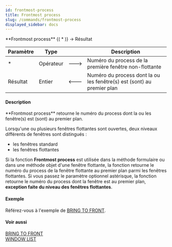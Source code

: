```yaml
---
id: frontmost-process
title: Frontmost process
slug: /commands/frontmost-process
displayed_sidebar: docs
---
```


<!--REF #_command_.Frontmost process.Syntax-->**Frontmost process** {( * )} -> Résultat<!-- END REF-->
<!--REF #_command_.Frontmost process.Params-->
| Paramètre | Type |  | Description |
| --- | --- | --- | --- |
| * | Opérateur | &#x1F852; | Numéro du process de la première fenêtre non-flottante |
| Résultat | Entier | &#x1F850; | Numéro du process dont la ou les fenêtre(s) est (sont) au premier plan |

<!-- END REF-->

#### Description 

<!--REF #_command_.Frontmost process.Summary-->**Frontmost process** retourne le numéro du process dont la ou les fenêtre(s) est (sont) au premier plan.<!-- END REF--> 

Lorsqu'une ou plusieurs fenêtres flottantes sont ouvertes, deux niveaux différents de fenêtres sont distingués :

* les fenêtres standard
* les fenêtres flottantes

Si la fonction **Frontmost process** est utilisée dans la méthode formulaire ou dans une méthode objet d'une fenêtre flottante, la fonction retourne le numéro du process de la fenêtre flottante au premier plan parmi les fenêtres flottantes. Si vous passez le paramètre optionnel astérisque, la fonction retourne le numéro du process dont la fenêtre est au premier plan, **exception faite du niveau des fenêtres flottantes**.

#### Exemple 

Référez-vous à l'exemple de [BRING TO FRONT](bring-to-front.md).

#### Voir aussi 

[BRING TO FRONT](bring-to-front.md)  
[WINDOW LIST](window-list.md)  